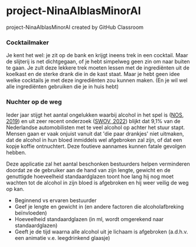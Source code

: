 # project-NinaAlblasMinorAI
project-NinaAlblasMinorAI created by GitHub Classroom

### Cocktailmaker
Je kent het wel: je zit op de bank en krijgt ineens trek in een cocktail. Maar de slijterij is net dichtgegaan, of je hebt simpelweg geen zin om naar buiten te gaan. Je zult deze lekkere trek moeten lessen met de ingrediënten uit de koelkast en de sterke drank die in de kast staat. Maar je hebt geen idee welke cocktails je met deze ingrediënten zou kunnen maken. (En je wil wel alle ingrediënten gebruiken die je in huis hebt)

### Nuchter op de weg
Ieder jaar stijgt het aantal ongelukken waarbij alcohol in het spel is ([NOS, 2019](https://nos.nl/artikel/2308458-zorgwekkende-toename-aantal-verkeersdoden-door-alcohol-meer-dan-verdubbeld)) en uit zeer recent onderzoek ([SWOV, 2022](https://swov.nl/nl/nieuws/nederlandse-weggebruikers-europees-perspectief-resultaten-van-het-esra2-onderzoek)) blijkt dat 9,1% van de Nederlandse automobilisten met te veel alcohol op achter het stuur stapt. Mensen gaan er vaak onjuist vanuit dat 'die paar drankjes' niet uitmaken, dat de alcohol in hun bloed inmiddels wel afgebroken zal zijn, of dat een kopje koffie ontnuchtert. Deze foutieve aannames kunnen fatale gevolgen hebben.

Deze applicatie zal het aantal beschonken bestuurders helpen verminderen doordat ze de gebruiker aan de hand van zijn lengte, gewicht en de genuttigde hoeveelheid standaardglazen toont hoe lang hij nog moet wachten tot de alcohol in zijn bloed is afgebroken en hij weer veilig de weg op kan.



- Beginnend vs ervaren bestuurder
- Geef je lengte en gewicht in (en andere factoren die alcoholafbreking beïnvloeden)
- Hoeveelheid standaardglazen (in ml, wordt omgerekend naar standaardglazen)
- Geeft je de tijd waarna alle alcohol uit je lichaam is afgebroken (a.d.h.v. een animatie v.e. leegdrinkend glaasje)
